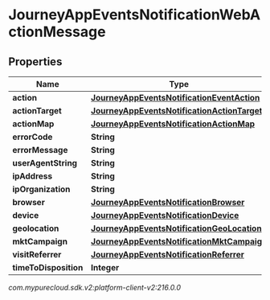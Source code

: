 # JourneyAppEventsNotificationWebActionMessage


## Properties

| Name | Type | Description | Notes |
| ------------ | ------------- | ------------- | ------------- |
| **action** | [**JourneyAppEventsNotificationEventAction**](JourneyAppEventsNotificationEventAction) |  |  [optional] |
| **actionTarget** | [**JourneyAppEventsNotificationActionTarget**](JourneyAppEventsNotificationActionTarget) |  |  [optional] |
| **actionMap** | [**JourneyAppEventsNotificationActionMap**](JourneyAppEventsNotificationActionMap) |  |  [optional] |
| **errorCode** | **String** |  |  [optional] |
| **errorMessage** | **String** |  |  [optional] |
| **userAgentString** | **String** |  |  [optional] |
| **ipAddress** | **String** |  |  [optional] |
| **ipOrganization** | **String** |  |  [optional] |
| **browser** | [**JourneyAppEventsNotificationBrowser**](JourneyAppEventsNotificationBrowser) |  |  [optional] |
| **device** | [**JourneyAppEventsNotificationDevice**](JourneyAppEventsNotificationDevice) |  |  [optional] |
| **geolocation** | [**JourneyAppEventsNotificationGeoLocation**](JourneyAppEventsNotificationGeoLocation) |  |  [optional] |
| **mktCampaign** | [**JourneyAppEventsNotificationMktCampaign**](JourneyAppEventsNotificationMktCampaign) |  |  [optional] |
| **visitReferrer** | [**JourneyAppEventsNotificationReferrer**](JourneyAppEventsNotificationReferrer) |  |  [optional] |
| **timeToDisposition** | **Integer** |  |  [optional] |




_com.mypurecloud.sdk.v2:platform-client-v2:216.0.0_
